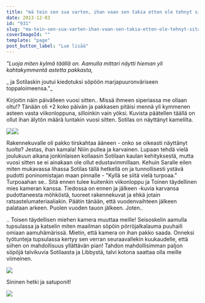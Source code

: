 ```yaml
---
title: "mä tein sen sua varten, ihan vaan sen takia etten ole tehnyt sitä aikaisemmin."
date: 2013-12-03
id: "931"
slug: "ma-tein-sen-sua-varten-ihan-vaan-sen-takia-etten-ole-tehnyt-sita-aikaisemmin"
coverImageId: ""
template: "page"
post_button_label: "Lue lisää"
---
```


_"Luoja miten kylmä täällä on. Aamulla mittari näytti hieman yli kahtakymmentä astetta pakkasta,_

_ ja Sotilaskin joutui kiedotuksi söpöön marjapuuronväriseen toppaloimeensa."_

Kirjoitin näin päivälleen vuosi sitten.. Missä ihmeen siperiassa me ollaan oltu!? Tänään oli +2 koko päivän ja pakkasen pitäisi mennä yli kymmenen asteen vasta viikonloppuna, silloinkin vain yöksi. Kuvista päätellen täällä on ollut ihan älytön määrä luntakin vuosi sitten. Sotilas on näyttänyt kamelilta.

[![](/images/IMG_0314x.JPG)](http://2.bp.blogspot.com/-nVvAE-n4M5I/Up4LDTTsWpI/AAAAAAAAHbQ/AKo6GyWfEsw/s1600/IMG_0314x.JPG)[![](/images/IMG_0004y.JPG)](http://1.bp.blogspot.com/-DQvYzL9GbdM/Up4LDmlXB9I/AAAAAAAAHbU/8gzgj2ky-2k/s1600/IMG_0004y.JPG)

Rakennekuvalle oli pakko tirskahtaa ääneen - onko se oikeasti näyttänyt _tuolta_? Jestas, ihan kamala! Niiin pullea ja karvainen. Lupaan tehdä vielä joulukuun aikana jonkinlaisen kollaasin Sotilaan kaulan kehityksestä, mutta vuosi sitten se ei ainakaan ole ollut edustavimmillaan. Kehuin Saralle eilen miten mukavassa lihassa Sotilas tällä hetkellä on ja tunnollisesti ystävä pudotti poninomistajan maan pinnalle - "Kyllä se siitä vielä turpoaa." Turpoaahan se.. Sitä ennen tulee kuitenkin viikonloppu ja Toinen täydellinen mies kameran kanssa. Tiedossa on ennen ja jälkeen -kuvia karvansa pudottaneesta möhköstä, tuoreet rakennekuvat ja ehkä jotain ratsastelumateriaaliakin. Päätin tänään, että vuodenvaihteen jälkeen palataan arkeen. Puolen vuoden tauon jälkeen. Joten..

.. Toisen täydellisen miehen kamera muuttaa meille! Seisoskelin aamulla tupsulassa ja katselin miten maailman söpöin pörröjalkalauma puuhaili omiaan aamuhämärissä. Mietin, että kamera on ihan pakko saada. Onneksi työtunteja tupsulassa kertyy sen verran seuraavallekin kuukaudelle, että siihen on mahdollisuus yllättävän pian! Tahdon mahdollisimman paljon söpöjä talvikuvia Sotilaasta ja Libbystä, talvi kotona saattaa olla meille viimeinen.

[![](/images/IMG_2382%5B1%5D.jpg)](http://3.bp.blogspot.com/-683dfQzaCkI/Up4TYp38ZmI/AAAAAAAAHbw/9vJDj0SHpgo/s1600/IMG_2382%5B1%5D.jpg)

Sininen hetki ja satuponit!

[![](/images/ak_uusi.jpg)](http://3.bp.blogspot.com/-T7f4SXU5OLk/Up4TyOqdQZI/AAAAAAAAHb4/wExg242fbBI/s1600/ak_uusi.jpg)

